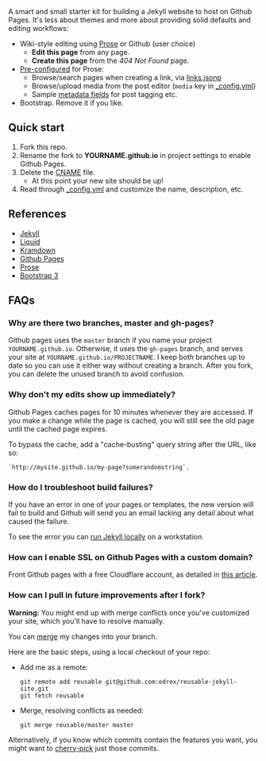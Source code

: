 A smart and small starter kit for building a Jekyll website to host on Github Pages. It's less about themes and more about providing solid defaults and editing workflows:

 - Wiki-style editing using [Prose](http://prose.io#edrex/reusable-jekyll-site/edit/master/README.md) or Github (user choice)
   - **Edit this page** from any page.
   - **Create this page** from the *404 Not Found* page.
 - [Pre-configured](https://github.com/prose/prose/wiki/Prose-Configuration) for Prose:
   - Browse/search pages when creating a link, via [links.jsonp](links.jsonp)
   - Browse/upload media from the post editor (`media` key in [_config.yml](_config.yml))
   - Sample [metadata fields](https://github.com/prose/prose/wiki/Prose-Configuration#metadata-configuration) for post tagging etc.
 - Bootstrap. Remove it if you like.

## Quick start

 1. Fork this repo.
 2. Rename the fork to **YOURNAME.github.io** in project settings to enable Github Pages.
 3. Delete the [CNAME](CNAME) file.
    - At this point your new site should be up!
 5. Read through [_config.yml](_config.yml) and customize the name, description, etc.
 
## References

   - [Jekyll](http://jekyllrb.com/docs/home/)
   - [Liquid](https://github.com/Shopify/liquid/wiki/Liquid-for-Designers)
   - [Kramdown](http://kramdown.gettalong.org/converter/html.html)
   - [Github Pages](https://help.github.com/articles/using-jekyll-with-pages)
   - [Prose](https://github.com/prose/prose/wiki/Getting-Started)
   - [Bootstrap 3](http://getbootstrap.com/)

## FAQs

### Why are there two branches, master and gh-pages?

Github pages uses the `master` branch if you name your project `YOURNAME.github.io`. Otherwise, it uses the `gh-pages` branch, and serves your site at `YOURNAME.github.io/PROJECTNAME`. I keep both branches up to date so you can use it either way without creating a branch. After you fork, you can delete the unused branch to avoid confusion.

### Why don't my edits show up immediately?

Github Pages caches pages for 10 minutes whenever they are accessed. If you make a change while the page is cached, you will still see the old page until the cached page expires.

To bypass the cache, add a "cache-busting" query string after the URL, like so: 

    `http://mysite.github.io/my-page?somerandomstring`.

### How do I troubleshoot build failures?

If you have an error in one of your pages or templates, the new version will fail to build and Github will send you an email lacking any detail about what caused the failure. 

To see the error you can [run Jekyll locally](http://jekyllrb.com/docs/quickstart/) on a workstation.

### How can I enable SSL on Github Pages with a custom domain?

Front Github pages with a free Cloudflare account, as detailed in [this article](https://www.benburwell.com/posts/configuring-cloudflare-universal-ssl/).

### How can I pull in future improvements after I fork?

**Warning:** You might end up with merge conflicts once you've customized your site, which you'll have to resolve manually.

You can [merge](http://git-scm.com/book/en/Git-Branching-Basic-Branching-and-Merging) my changes into your branch.

Here are the basic steps, using a local checkout of your repo:

* Add me as a remote:

  ```
  git remote add reusable git@github.com:edrex/reusable-jekyll-site.git
  git fetch reusable
  ```

* Merge, resolving conflicts as needed:
  
  ```
  git merge reusable/master master
  ```

Alternatively, if you know which commits contain the features you want, you might want to [cherry-pick](http://git-scm.com/docs/git-cherry-pick) just those commits.
